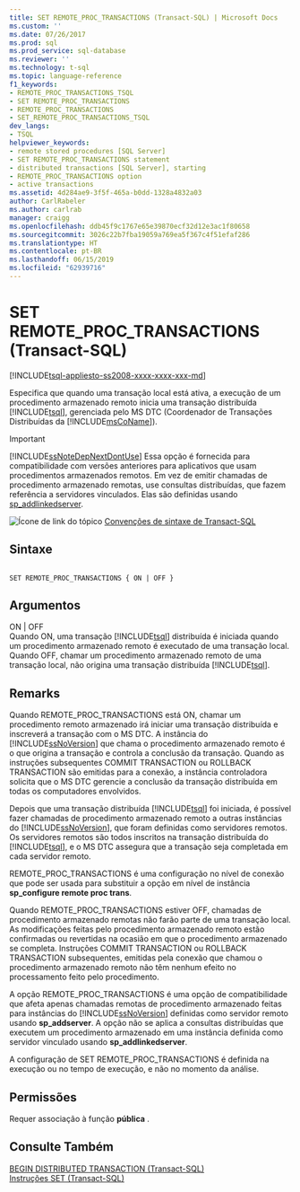 ```yaml
---
title: SET REMOTE_PROC_TRANSACTIONS (Transact-SQL) | Microsoft Docs
ms.custom: ''
ms.date: 07/26/2017
ms.prod: sql
ms.prod_service: sql-database
ms.reviewer: ''
ms.technology: t-sql
ms.topic: language-reference
f1_keywords:
- REMOTE_PROC_TRANSACTIONS_TSQL
- SET REMOTE_PROC_TRANSACTIONS
- REMOTE_PROC_TRANSACTIONS
- SET_REMOTE_PROC_TRANSACTIONS_TSQL
dev_langs:
- TSQL
helpviewer_keywords:
- remote stored procedures [SQL Server]
- SET REMOTE_PROC_TRANSACTIONS statement
- distributed transactions [SQL Server], starting
- REMOTE_PROC_TRANSACTIONS option
- active transactions
ms.assetid: 4d284ae9-3f5f-465a-b0dd-1328a4832a03
author: CarlRabeler
ms.author: carlrab
manager: craigg
ms.openlocfilehash: ddb45f9c1767e65e39870ecf32d12e3ac1f80658
ms.sourcegitcommit: 3026c22b7fba19059a769ea5f367c4f51efaf286
ms.translationtype: HT
ms.contentlocale: pt-BR
ms.lasthandoff: 06/15/2019
ms.locfileid: "62939716"
---
```

# <a name="set-remoteproctransactions-transact-sql"></a>SET REMOTE_PROC_TRANSACTIONS (Transact-SQL)
[!INCLUDE[tsql-appliesto-ss2008-xxxx-xxxx-xxx-md](../../includes/tsql-appliesto-ss2008-xxxx-xxxx-xxx-md.md)]

  Especifica que quando uma transação local está ativa, a execução de um procedimento armazenado remoto inicia uma transação distribuída [!INCLUDE[tsql](../../includes/tsql-md.md)], gerenciada pelo MS DTC (Coordenador de Transações Distribuídas da [!INCLUDE[msCoName](../../includes/msconame-md.md)]).  
  
> [!IMPORTANT]  
>  [!INCLUDE[ssNoteDepNextDontUse](../../includes/ssnotedepnextdontuse-md.md)] Essa opção é fornecida para compatibilidade com versões anteriores para aplicativos que usam procedimentos armazenados remotos. Em vez de emitir chamadas de procedimento armazenado remotas, use consultas distribuídas, que fazem referência a servidores vinculados. Elas são definidas usando [sp_addlinkedserver](../../relational-databases/system-stored-procedures/sp-addlinkedserver-transact-sql.md).  
  
 ![Ícone de link do tópico](../../database-engine/configure-windows/media/topic-link.gif "Ícone de link do tópico") [Convenções de sintaxe de Transact-SQL](../../t-sql/language-elements/transact-sql-syntax-conventions-transact-sql.md)  
  
## <a name="syntax"></a>Sintaxe  
  
```  
  
SET REMOTE_PROC_TRANSACTIONS { ON | OFF }   
```  
  
## <a name="arguments"></a>Argumentos  
 ON | OFF  
 Quando ON, uma transação [!INCLUDE[tsql](../../includes/tsql-md.md)] distribuída é iniciada quando um procedimento armazenado remoto é executado de uma transação local. Quando OFF, chamar um procedimento armazenado remoto de uma transação local, não origina uma transação distribuída [!INCLUDE[tsql](../../includes/tsql-md.md)].  
  
## <a name="remarks"></a>Remarks  
 Quando REMOTE_PROC_TRANSACTIONS está ON, chamar um procedimento remoto armazenado irá iniciar uma transação distribuída e inscreverá a transação com o MS DTC. A instância do [!INCLUDE[ssNoVersion](../../includes/ssnoversion-md.md)] que chama o procedimento armazenado remoto é o que origina a transação e controla a conclusão da transação. Quando as instruções subsequentes COMMIT TRANSACTION ou ROLLBACK TRANSACTION são emitidas para a conexão, a instância controladora solicita que o MS DTC gerencie a conclusão da transação distribuída em todas os computadores envolvidos.  
  
 Depois que uma transação distribuída [!INCLUDE[tsql](../../includes/tsql-md.md)] foi iniciada, é possível fazer chamadas de procedimento armazenado remoto a outras instâncias do [!INCLUDE[ssNoVersion](../../includes/ssnoversion-md.md)], que foram definidas como servidores remotos. Os servidores remotos são todos inscritos na transação distribuída do [!INCLUDE[tsql](../../includes/tsql-md.md)], e o MS DTC assegura que a transação seja completada em cada servidor remoto.  
  
 REMOTE_PROC_TRANSACTIONS é uma configuração no nível de conexão que pode ser usada para substituir a opção em nível de instância **sp_configure remote proc trans**.  
  
 Quando REMOTE_PROC_TRANSACTIONS estiver OFF, chamadas de procedimento armazenado remotas não farão parte de uma transação local. As modificações feitas pelo procedimento armazenado remoto estão confirmadas ou revertidas na ocasião em que o procedimento armazenado se completa. Instruções COMMIT TRANSACTION ou ROLLBACK TRANSACTION subsequentes, emitidas pela conexão que chamou o procedimento armazenado remoto não têm nenhum efeito no processamento feito pelo procedimento.  
  
 A opção REMOTE_PROC_TRANSACTIONS é uma opção de compatibilidade que afeta apenas chamadas remotas de procedimento armazenado feitas para instâncias do [!INCLUDE[ssNoVersion](../../includes/ssnoversion-md.md)] definidas como servidor remoto usando **sp_addserver**. A opção não se aplica a consultas distribuídas que executem um procedimento armazenado em uma instância definida como servidor vinculado usando **sp_addlinkedserver**.  
  
 A configuração de SET REMOTE_PROC_TRANSACTIONS é definida na execução ou no tempo de execução, e não no momento da análise.  
  
## <a name="permissions"></a>Permissões  
 Requer associação à função **pública** .  
  
## <a name="see-also"></a>Consulte Também  
 [BEGIN DISTRIBUTED TRANSACTION &#40;Transact-SQL&#41;](../../t-sql/language-elements/begin-distributed-transaction-transact-sql.md)   
 [Instruções SET &#40;Transact-SQL&#41;](../../t-sql/statements/set-statements-transact-sql.md)  
  
  
